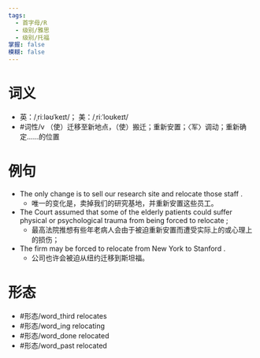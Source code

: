 ```yaml
---
tags:
  - 首字母/R
  - 级别/雅思
  - 级别/托福
掌握: false
模糊: false
---
```

# 词义
- 英：/ˌriːləʊˈkeɪt/； 美：/ˌriːˈloʊkeɪt/
- #词性/v  （使）迁移至新地点，（使）搬迁；重新安置；〈军〉调动；重新确定……的位置
# 例句
- The only change is to sell our research site and relocate those staff .
	- 唯一的变化是，卖掉我们的研究基地，并重新安置这些员工。
- The Court assumed that some of the elderly patients could suffer physical or psychological trauma from being forced to relocate ;
	- 最高法院推想有些年老病人会由于被迫重新安置而遭受实际上的或心理上的损伤；
- The firm may be forced to relocate from New York to Stanford .
	- 公司也许会被迫从纽约迁移到斯坦福。
# 形态
- #形态/word_third relocates
- #形态/word_ing relocating
- #形态/word_done relocated
- #形态/word_past relocated
